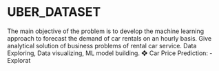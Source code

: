 # UBER_DATASET
The main objective of the problem is to develop the machine learning approach to forecast the demand of car rentals on an hourly basis. Give analytical solution of business problems of rental car service. Data Exploring, Data visualizing, ML model building. ❖ Car Price Prediction: - Explorat
